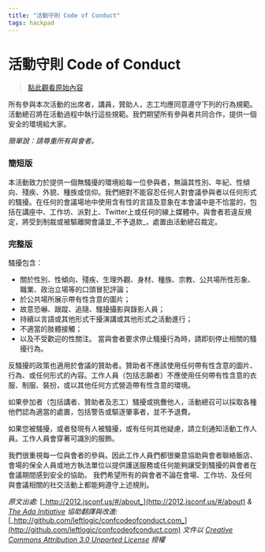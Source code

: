 ```yaml
---
title: "活動守則 Code of Conduct"
tags: hackpad
---
```


# 活動守則 Code of Conduct

> [點此觀看原始內容](https://g0v.hackpad.tw/2mprMIpYMz9)


所有參與本次活動的出席者，講員，贊助人，志工均應同意遵守下列的行為規範。活動總召將在活動過程中執行這些規範。我們期望所有參與者共同合作，提供一個安全的環境給大家。

_簡單說：請尊重所有與會者。_

### 簡短版


本活動致力於提供一個無騷擾的環境給每一位參與者，無論其性別、年紀、性傾向、殘疾、外貌、種族或信仰。我們絕對不能容忍任何人對會議參與者以任何形式的騷擾。在任何的會議場地中使用含有性的言語及意象在本會議中是不恰當的，包括在講座中、工作坊、派對上、Twitter上或任何的線上媒體中。與會者若違反規定，將受到制裁或被驅離開會議並_不予退款_，處置由活動總召裁定。

### 完整版


騷擾包含：
- 關於性別、性傾向、殘疾、生理外觀、身材、種族、宗教、公共場所性形象、職業、政治立場等的口頭冒犯評論；
- 於公共場所展示帶有性含意的圖片；
- 故意恐嚇、跟蹤、追隨、騷擾攝影與錄影人員；
- 持續以言語或其他形式干擾演講或其他形式之活動進行；
- 不適當的肢體接觸；
- 以及不受歡迎的性關注。
當與會者要求停止騷擾行為時，請即刻停止相關的騷擾行為。

反騷擾的政策也適用於會議的贊助者。贊助者不應該使用任何帶有性含意的圖片、行為、或任何形式的內容。工作人員（包括志願者）不應使用任何帶有性含意的衣服、制服、裝扮，或以其他任何方式營造帶有性含意的環境。

如果參加者（包括講者、贊助者及志工）騷擾或挑釁他人，活動總召可以採取各種他們認為適當的處置，包括警告或驅逐肇事者，並不予退費。

如果您被騷擾，或者發現有人被騷擾，或有任何其他疑慮，請立刻通知活動工作人員。工作人員會穿著可識別的服飾。

我們很重視每一位與會者的參與。因此工作人員們都很樂意協助與會者聯絡飯店、會場的保全人員或地方執法單位以提供護送服務或任何能夠讓受到騷擾的與會者在會議期間感到安全的協助。
我們希望所有的與會者不論在會場、工作坊、及任何與會議相關的社交活動上都能夠遵守上述規則。

_原文出處:_ [_http://2012.jsconf.us/#/about_](http://2012.jsconf.us/#/about) _&_ [_The Ada Initiative_](http://geekfeminism.wikia.com/wiki/Conference_anti-harassment/Policy)
_協助翻譯與改進:_ [_http://github.com/leftlogic/confcodeofconduct.com_](http://github.com/leftlogic/confcodeofconduct.com)
_文件以_ [_Creative Commons Attribution 3.0 Unported License_](http://creativecommons.org/licenses/by/3.0/deed.en_US) _授權_


